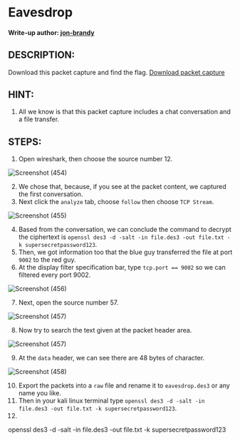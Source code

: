 # Eavesdrop
#### Write-up author: [jon-brandy]()
## DESCRIPTION:
Download this packet capture and find the flag.
[Download packet capture](https://github.com/jon-brandy/CTF-WRITE-UP/blob/5bc7981002eb27cd6455e1d959c163ecef624188/Asset/Eavesdrop/capture.flag.pcap)
## HINT:
1. All we know is that this packet capture includes a chat conversation and a file transfer.
## STEPS:
1. Open wireshark, then choose the source number 12.

![Screenshot (454)](https://user-images.githubusercontent.com/70703371/174713860-3435f312-8b49-4d6b-b9eb-2cf77d63059a.png)

2. We chose that, because, if you see at the packet content, we captured the first conversation.
3. Next click the `analyze` tab, choose `follow` then choose `TCP Stream`.

![Screenshot (455)](https://user-images.githubusercontent.com/70703371/174714100-14ceb15c-fb67-44d7-9d6e-37ab75f61c1d.png)

4. Based from the conversation, we can conclude the command to decrypt the ciphertext is `openssl des3 -d -salt -in file.des3 -out file.txt -k supersecretpassword123`.
5. Then, we got information too that the blue guy transferred the file at port `9002` to the red guy.
6. At the display filter specification bar, type `tcp.port == 9002` so we can filtered every port 9002.

![Screenshot (456)](https://user-images.githubusercontent.com/70703371/174715837-7f7ba915-458f-44b2-be7f-f49f5093fe65.png)

7. Next, open the source number 57.

![Screenshot (457)](https://user-images.githubusercontent.com/70703371/174715927-35363b2f-dcc7-47b0-9182-843211a1cddd.png)

8. Now try to search the text given at the packet header area.

![Screenshot (457)](https://user-images.githubusercontent.com/70703371/174716171-50616d57-0ef3-4e7e-9016-d9d770f488ed.png)

9. At the `data` header, we can see there are 48 bytes of character.

![Screenshot (458)](https://user-images.githubusercontent.com/70703371/174716498-4977ddd7-dab7-43ae-9b73-c3f12c8efd48.png)

10. Export the packets into a `raw` file and rename it to `eavesdrop.des3` or any name you like.
11. Then in your kali linux terminal type `openssl des3 -d -salt -in file.des3 -out file.txt -k supersecretpassword123`.
12. 



openssl des3 -d -salt -in file.des3 -out file.txt -k supersecretpassword123
